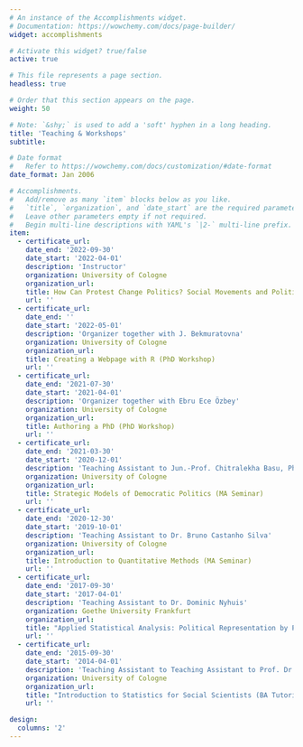 ```yaml
---
# An instance of the Accomplishments widget.
# Documentation: https://wowchemy.com/docs/page-builder/
widget: accomplishments

# Activate this widget? true/false
active: true

# This file represents a page section.
headless: true

# Order that this section appears on the page.
weight: 50

# Note: `&shy;` is used to add a 'soft' hyphen in a long heading.
title: 'Teaching & Workshops'
subtitle:

# Date format
#   Refer to https://wowchemy.com/docs/customization/#date-format
date_format: Jan 2006

# Accomplishments.
#   Add/remove as many `item` blocks below as you like.
#   `title`, `organization`, and `date_start` are the required parameters.
#   Leave other parameters empty if not required.
#   Begin multi-line descriptions with YAML's `|2-` multi-line prefix.
item:
  - certificate_url: 
    date_end: '2022-09-30'
    date_start: '2022-04-01'
    description: 'Instructor'
    organization: University of Cologne
    organization_url: 
    title: How Can Protest Change Politics? Social Movements and Political Representation (BA Seminar)
    url: ''
  - certificate_url: 
    date_end: ''
    date_start: '2022-05-01'
    description: 'Organizer together with J. Bekmuratovna'
    organization: University of Cologne
    organization_url: 
    title: Creating a Webpage with R (PhD Workshop)
    url: ''
  - certificate_url: 
    date_end: '2021-07-30'
    date_start: '2021-04-01'
    description: 'Organizer together with Ebru Ece Özbey'
    organization: University of Cologne
    organization_url: 
    title: Authoring a PhD (PhD Workshop)
    url: ''
  - certificate_url: 
    date_end: '2021-03-30'
    date_start: '2020-12-01'
    description: 'Teaching Assistant to Jun.-Prof. Chitralekha Basu, PhD'
    organization: University of Cologne
    organization_url: 
    title: Strategic Models of Democratic Politics (MA Seminar)
    url: ''
  - certificate_url: 
    date_end: '2020-12-30'
    date_start: '2019-10-01'
    description: 'Teaching Assistant to Dr. Bruno Castanho Silva'
    organization: University of Cologne
    organization_url: 
    title: Introduction to Quantitative Methods (MA Seminar)
    url: ''
  - certificate_url: 
    date_end: '2017-09-30'
    date_start: '2017-04-01'
    description: 'Teaching Assistant to Dr. Dominic Nyhuis'
    organization: Goethe University Frankfurt
    organization_url: 
    title: "Applied Statistical Analysis: Political Representation by Parliamentary Elites (BA Seminar)"
    url: ''
  - certificate_url: 
    date_end: '2015-09-30'
    date_start: '2014-04-01'
    description: 'Teaching Assistant to Teaching Assistant to Prof. Dr. Marita Jacob'
    organization: University of Cologne
    organization_url: 
    title: "Introduction to Statistics for Social Scientists (BA Tutorial)"
    url: ''

design:
  columns: '2'
---
```

